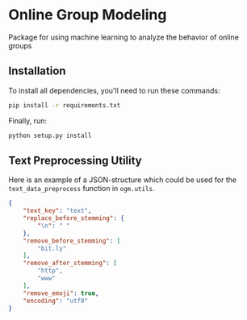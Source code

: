 # Online Group Modeling
Package for using machine learning to analyze the behavior of online groups

## Installation

To install all dependencies, you'll need to run these commands:

```bash
pip install -r requirements.txt
```

Finally, run:
```bash
python setup.py install
```

## Text Preprocessing Utility

Here is an example of a JSON-structure which could be used for the `text_data_preprocess` function in `ogm.utils`.

```json
{
    "text_key": "text",
    "replace_before_stemming": {
        "\n": " "
    },
    "remove_before_stemming": [
        "bit.ly"
    ],
    "remove_after_stemming": [
        "http",
        "www"
    ],
    "remove_emoji": true,
    "encoding": "utf8"
}
```